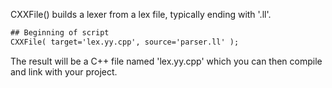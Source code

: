 
CXXFile() builds a lexer from a lex file, typically ending with '.ll'. 
```txt
## Beginning of script
CXXFile( target='lex.yy.cpp', source='parser.ll' );
```
The result will be a C++ file named 'lex.yy.cpp' which you can then compile and link with your project. 
